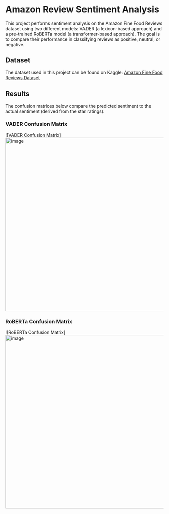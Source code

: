 # Amazon Review Sentiment Analysis

This project performs sentiment analysis on the Amazon Fine Food Reviews dataset using two different models: VADER (a lexicon-based approach) and a pre-trained RoBERTa model (a transformer-based approach). The goal is to compare their performance in classifying reviews as positive, neutral, or negative.

## Dataset

The dataset used in this project can be found on Kaggle:
[Amazon Fine Food Reviews Dataset](https://www.kaggle.com/datasets/snap/amazon-fine-food-reviews)

## Results

The confusion matrices below compare the predicted sentiment to the actual sentiment (derived from the star ratings).

### VADER Confusion Matrix

![VADER Confusion Matrix]<img width="653" height="552" alt="image" src="https://github.com/user-attachments/assets/afba0a7c-b34d-4a1a-899a-f70357d0384e" />


### RoBERTa Confusion Matrix

![RoBERTa Confusion Matrix]<img width="653" height="552" alt="image" src="https://github.com/user-attachments/assets/59a67076-1769-4407-945a-ef832efcd463" />

